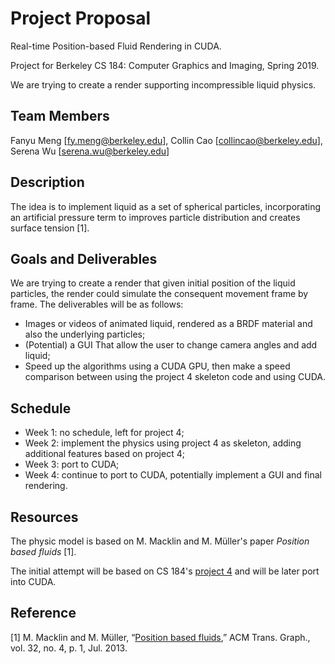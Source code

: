 # Project Proposal

Real-time Position-based Fluid Rendering in CUDA.

Project for Berkeley CS 184: Computer Graphics and Imaging, Spring 2019.

We are trying to create a render supporting incompressible liquid 
physics.

## Team Members

Fanyu Meng [fy.meng@berkeley.edu], Collin Cao [collincao@berkeley.edu], Serena Wu [serena.wu@berkeley.edu]

## Description

The idea is to implement liquid as a set of spherical particles, 
incorporating an artificial pressure term to improves particle 
distribution and creates surface tension \[1\].

## Goals and Deliverables

We are trying to create a render that given initial position of the 
liquid particles, the render could simulate the consequent movement 
frame by frame. The deliverables will be as follows:

- Images or videos of animated liquid, rendered as a BRDF material and
also the underlying particles;
- (Potential) a GUI That allow the user to change camera angles and add
liquid;
- Speed up the algorithms using a CUDA GPU, then make a speed comparison between using the project 4 skeleton code and using 
CUDA.

## Schedule

- Week 1: no schedule, left for project 4;
- Week 2: implement the physics using project 4 as skeleton, adding additional features based on project 4;
- Week 3: port to CUDA;
- Week 4: continue to port to CUDA, potentially implement a GUI and 
final rendering.

## Resources

The physic model is based on M. Macklin and M. Müller's paper *Position 
based fluids* \[1\].

The initial attempt will be based on CS 184's 
[project 4](https://github.com/cal-cs184/p4-clothsim) and will be later 
port into CUDA.

## Reference

\[1\] M. Macklin and M. Müller, 
“[Position based fluids](http://mmacklin.com/pbf_sig_preprint.pdf),” 
ACM Trans. Graph., vol. 32, no. 4, p. 1, Jul. 2013. 
